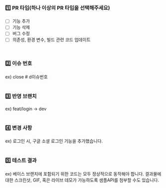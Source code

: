 ### 1️⃣ PR 타입(하나 이상의 PR 타입을 선택해주세요)
- [ ] 기능 추가
- [ ] 기능 삭제
- [ ] 버그 수정
- [ ] 의존성, 환경 변수, 빌드 관련 코드 업데이트
<br>

### 2️⃣ 이슈 번호
ex) close # d이슈번호
<br>
<br>

### 3️⃣ 반영 브랜치
ex) feat/login -> dev
<br>
<br>

### 4️⃣ 변경 사항
ex) 로그인 시, 구글 소셜 로그인 기능을 추가했습니다.
<br>
<br>

### 5️⃣ 테스트 결과
ex) 베이스 브랜치에 포함되기 위한 코드는 모두 정상적으로 동작해야 합니다. 결과물에 대한 스크린샷, GIF, 혹은 라이브 데모가 가능하도록 샘플API를 첨부할 수도 있습니다.
